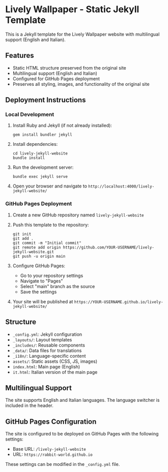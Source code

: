 # Lively Wallpaper - Static Jekyll Template

This is a Jekyll template for the Lively Wallpaper website with multilingual support (English and Italian).

## Features

- Static HTML structure preserved from the original site
- Multilingual support (English and Italian)
- Configured for GitHub Pages deployment
- Preserves all styling, images, and functionality of the original site

## Deployment Instructions

### Local Development

1. Install Ruby and Jekyll (if not already installed):
   ```
   gem install bundler jekyll
   ```

2. Install dependencies:
   ```
   cd lively-jekyll-website
   bundle install
   ```

3. Run the development server:
   ```
   bundle exec jekyll serve
   ```

4. Open your browser and navigate to `http://localhost:4000/lively-jekyll-website/`

### GitHub Pages Deployment

1. Create a new GitHub repository named `lively-jekyll-website`

2. Push this template to the repository:
   ```
   git init
   git add .
   git commit -m "Initial commit"
   git remote add origin https://github.com/YOUR-USERNAME/lively-jekyll-website.git
   git push -u origin main
   ```

3. Configure GitHub Pages:
   - Go to your repository settings
   - Navigate to "Pages"
   - Select "main" branch as the source
   - Save the settings

4. Your site will be published at `https://YOUR-USERNAME.github.io/lively-jekyll-website/`

## Structure

- `_config.yml`: Jekyll configuration
- `_layouts/`: Layout templates
- `_includes/`: Reusable components
- `_data/`: Data files for translations
- `_i18n/`: Language-specific content
- `assets/`: Static assets (CSS, JS, images)
- `index.html`: Main page (English)
- `it.html`: Italian version of the main page

## Multilingual Support

The site supports English and Italian languages. The language switcher is included in the header.

## GitHub Pages Configuration

The site is configured to be deployed on GitHub Pages with the following settings:
- Base URL: `/lively-jekyll-website`
- URL: `https://rabbit-world.github.io`

These settings can be modified in the `_config.yml` file.
